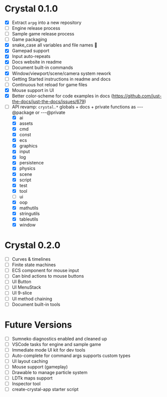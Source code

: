 # Crystal 0.1.0

- [x] Extract `arpg` into a new repository
- [ ] Engine release process
- [ ] Sample game release process
- [ ] Game packaging
- [x] snake_case all variables and file names 🐍
- [x] Gamepad support
- [x] Input auto-repeats
- [x] Docs website in readme
- [ ] Document built-in commands
- [x] Window/viewport/scene/camera system rework
- [ ] Getting Started instructions in readme and docs
- [ ] Continuous hot reload for game files
- [x] Mouse support in UI
- [x] Better color-scheme for code examples in docs (https://github.com/just-the-docs/just-the-docs/issues/679)
- [ ] API revamp: `crystal.*` globals + docs + private functions as ---@package or ---@private
  - [x] ai
  - [x] assets
  - [x] cmd
  - [x] const
  - [x] ecs
  - [x] graphics
  - [x] input
  - [x] log
  - [x] persistence
  - [x] physics
  - [x] scene
  - [x] script
  - [x] test
  - [x] tool
  - [ ] ui
  - [x] oop
  - [x] mathutils
  - [x] stringutils
  - [x] tableutils
  - [x] window

# Crystal 0.2.0

- [ ] Curves & timelines
- [ ] Finite state machines
- [ ] ECS component for mouse input
- [ ] Can bind actions to mouse buttons
- [ ] UI Button
- [ ] UI MenuStack
- [ ] UI 9-slice
- [ ] UI method chaining
- [ ] Document built-in tools

# Future Versions

- [ ] Sumneko diagnostics enabled and cleaned up
- [ ] VSCode tasks for engine and sample game
- [ ] Immediate mode UI kit for dev tools
- [ ] Auto-complete for command args supports custom types
- [ ] UI layout caching
- [ ] Mouse support (gameplay)
- [ ] Drawable to manage particle system
- [ ] LDTk maps support
- [ ] Inspector tool
- [ ] create-crystal-app starter script
